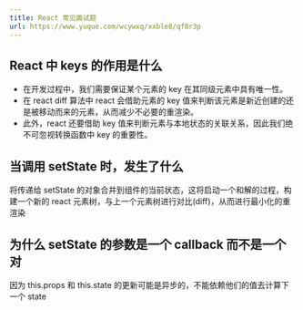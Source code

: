 ```yaml
---
title: React 常见面试题
url: https://www.yuque.com/wcywxq/xxble8/qf8r3p
---
```


<a name="xJ3qc"></a>

## React 中 keys 的作用是什么

- 在开发过程中，我们需要保证某个元素的 key 在其同级元素中具有唯一性。
- 在 react diff 算法中 react 会借助元素的 key 值来判断该元素是新近创建的还是被移动而来的元素，从而减少不必要的重渲染。
- 此外，react 还要借助 key 值来判断元素与本地状态的关联关系，因此我们绝不可忽视转换函数中 key 的重要性。

<a name="pC5bd"></a>

## 当调用 setState 时，发生了什么

将传递给 setState 的对象合并到组件的当前状态，这将启动一个和解的过程，构建一个新的 react 元素树，与上一个元素树进行对比(diff)，从而进行最小化的重渲染

<a name="nLOYx"></a>

## 为什么 setState 的参数是一个 callback 而不是一个对

因为 this.props 和 this.state 的更新可能是异步的，不能依赖他们的值去计算下一个 state
